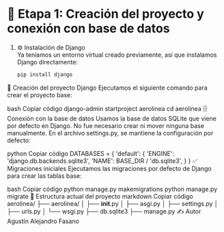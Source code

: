 # 🛫 Etapa 1: Creación del proyecto y conexión con base de datos

1. ⚙️ Instalación de Django  
   Ya teníamos un entorno virtual creado previamente, así que instalamos Django directamente:

   ```bash
   pip install django
🧱 Creación del proyecto Django
Ejecutamos el siguiente comando para crear el proyecto base:

bash
Copiar código
django-admin startproject aerolinea
cd aerolinea
🗄️ Conexión con la base de datos
Usamos la base de datos SQLite que viene por defecto en Django. No fue necesario crear ni mover ninguna base manualmente. En el archivo settings.py, se mantiene la configuración por defecto:

python
Copiar código
DATABASES = {
    'default': {
        'ENGINE': 'django.db.backends.sqlite3',
        'NAME': BASE_DIR / 'db.sqlite3',
    }
}
✅ Migraciones iniciales
Ejecutamos las migraciones por defecto de Django para crear las tablas base:

bash
Copiar código
python manage.py makemigrations
python manage.py migrate
📁 Estructura actual del proyecto
markdown
Copiar código
aerolinea/
├── aerolinea/
│   ├── __init__.py
│   ├── asgi.py
│   ├── settings.py
│   ├── urls.py
│   └── wsgi.py
├── db.sqlite3
├── manage.py
✍️ Autor
Agustín Alejandro Fasano